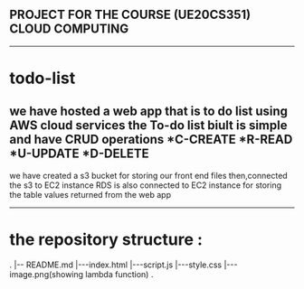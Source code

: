 ## PROJECT FOR THE COURSE (UE20CS351) CLOUD COMPUTING
-------------------------------------------------------------------------------------------------------------------
# todo-list
we have hosted a web app that is to do list using AWS cloud services
the To-do list biult is simple and have CRUD operations 
*C-CREATE
*R-READ
*U-UPDATE
*D-DELETE
-------------------------------------------------------------------------------------------------------------------------

we have created a s3 bucket for storing our front end files
then,connected the s3 to EC2 instance 
RDS is also connected to EC2 instance for storing the table values returned from the web app


---------------------------------------------------------------------------------------------------------------------------
# the repository structure :
.
|-- README.md
|---index.html
|---script.js
|---style.css
|---image.png(showing lambda function)
.
